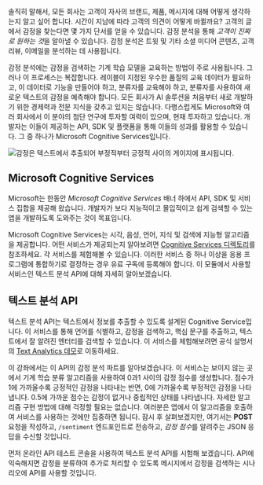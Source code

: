 솔직히 말해서, 모든 회사는 고객이 자사의 브랜드, 제품, 메시지에 대해 어떻게 생각하는지 알고 싶어 합니다. 시간이 지남에 따라 고객의 의견이 어떻게 바뀔까요? 고객의 글에서 감정을 찾는다면 몇 가지 단서를 얻을 수 있습니다. 감정 분석을 통해 *고객이 진짜로 원하는 것*을 알아낼 수 있습니다. 감정 분석은 트윗 및 기타 소셜 미디어 콘텐츠, 고객 리뷰, 이메일을 분석하는 데 사용됩니다. 

 감정 분석에는 감정을 검색하는 기계 학습 모델을 교육하는 방법이 주로 사용됩니다. 그러나 이 프로세스는 복잡합니다. 레이블이 지정된 우수한 품질의 교육 데이터가 필요하고, 이 데이터로 기능을 만들어야 하고, 분류자를 교육해야 하고, 분류자를 사용하여 새로운 텍스트의 감정을 예측해야 합니다. 모든 회사가 AI 솔루션을 처음부터 새로 개발하기 위한 경제력과 전문 지식을 갖추고 있지는 않습니다. 다행스럽게도 Microsoft와 여러 회사에서 이 분야의 첨단 연구에 투자할 여력이 있으며, 현재 투자하고 있습니다. 개발자는 이들이 제공하는 API, SDK 및 플랫폼을 통해 이들의 성과를 활용할 수 있습니다. 그 중 하나가 Microsoft Cognitive Services입니다.

![감정은 텍스트에서 추출되어 부정적부터 긍정적 사이의 게이지에 표시됩니다.](../media-draft/sentiment-analysis.png)


## <a name="microsoft-cognitive-services"></a>Microsoft Cognitive Services

Microsoft는 한동안 *Microsoft Cognitive Services* 배너 하에서 API, SDK 및 서비스 집합을 제공해 왔습니다. 개발자가 보다 지능적이고 몰입적이고 쉽게 검색할 수 있는 앱을 개발하도록 도와주는 것이 목표입니다.  

Microsoft Cognitive Services는 시각, 음성, 언어, 지식 및 검색에 지능형 알고리즘을 제공합니다. 어떤 서비스가 제공되는지 알아보려면 [Cognitive Services 디렉토리](https://azure.microsoft.com/services/cognitive-services/directory/)를 참조하세요. 각 서비스를 체험해볼 수 있습니다. 이러한 서비스 중 하나 이상을 응용 프로그램에 통합하기로 결정하는 경우 유료 구독에 등록해야 합니다. 이 모듈에서 사용할 서비스인 텍스트 분석 API에 대해 자세히 알아보겠습니다. 

## <a name="text-analytics-api"></a>텍스트 분석 API

텍스트 분석 API는 텍스트에서 정보를 추출할 수 있도록 설계된 Cognitive Service입니다.  이 서비스를 통해 언어를 식별하고, 감정을 검색하고, 핵심 문구를 추출하고, 텍스트에서 잘 알려진 엔터티를 검색할 수 있습니다. 이 서비스를 체험해보려면 공식 설명서의 [Text Analytics 데모](https://azure.microsoft.com/services/cognitive-services/text-analytics/)로 이동하세요. 

이 강좌에서는 이 API의 감정 분석 파트를 알아보겠습니다. 이 서비스는 보이지 않는 곳에서 기계 학습 분류 알고리즘을 사용하여 0과1 사이의 감정 점수를 생성합니다.  점수가 1에 가까울수록 긍정적인 감정을 나타내는 반면, 0에 가까울수록 부정적인 감정을 나타냅니다. 0.5에 가까운 점수는 감정이 없거나 중립적인 상태를 나타냅니다. 자세한 알고리즘 구현 방법에 대해 걱정할 필요는 없습니다. 여러분은 앱에서 이 알고리즘을 호출하여 서비스를 사용하는 것에만 집중하면 됩니다.  잠시 후 살펴보겠지만, 여기서는 **POST** 요청을 작성하고, `/sentiment` 엔드포인트로 전송하고, *감정 점수*를 알려주는 JSON 응답을 수신할 것입니다.

먼저 온라인 API 테스트 콘솔을 사용하여 텍스트 분석 API를 시험해 보겠습니다. API에 익숙해지면 감정을 분류하여 추가로 처리할 수 있도록 메시지에서 감정을 검색하는 시나리오에 API를 사용할 것입니다.